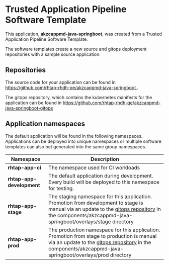 # Trusted Application Pipeline Software Template

This application, **akzcappmd-java-springboot**, was created from a Trusted Application Pipeline Software Template.

The software templates create a new source and gitops deployment repositories with a sample source application. 

## Repositories

The source code for your application can be found in [https://github.com/rhtap-rhdh-qe/akzcappmd-java-springboot ](https://github.com/rhtap-rhdh-qe/akzcappmd-java-springboot ).
 
The gitops repository, which contains the kubernetes manifests for the application can be found in 
[https://github.com/rhtap-rhdh-qe/akzcappmd-java-springboot-gitops ](https://github.com/rhtap-rhdh-qe/akzcappmd-java-springboot-gitops ) 

## Application namespaces 

The default application will be found in the following namespaces. Applications can be deployed into unique namespaces or multiple software templates can also bet generated into the same group namespaces.  

|  Namespace   |  Description   |  
| -------- | -------- |
| **rhtap-app-ci** | The namespace used for CI workloads |
| **rhtap-app-development** | The default application during development. Every build will be deployed to this namespace for testing. |
| **rhtap-app-stage** | The staging namespace for this application. Promotion from development to stage is manual via an update to the [gitops repository](https://github.com/rhtap-rhdh-qe/akzcappmd-java-springboot-gitops ) in the components/akzcappmd-java-springboot/overlays/stage directory |
| **rhtap-app-prod** | The production namespace for this application. Promotion from stage to production is manual via an update to the [gitops repository](https://github.com/rhtap-rhdh-qe/akzcappmd-java-springboot-gitops ) in the components/akzcappmd-java-springboot/overlays/prod directory |